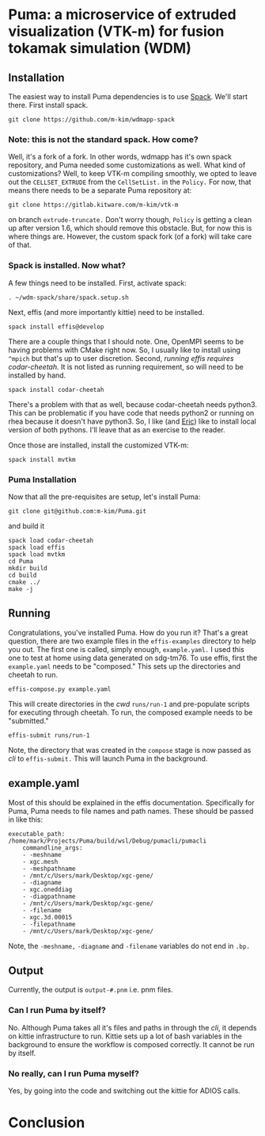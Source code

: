 # Puma: a microservice of extruded visualization (VTK-m) for fusion tokamak simulation (WDM)
## Installation
The easiest way to install Puma dependencies is to use [Spack](www.spack.io). We'll start there. First install spack.
```
git clone https://github.com/m-kim/wdmapp-spack
```
### Note: this is not the standard spack. How come?
Well, it's a fork of a fork. In other words, wdmapp has it's own spack repository, and Puma needed some customizations as well. What kind of customizations? Well, to keep VTK-m compiling smoothly, we opted to leave out the ```CELLSET_EXTRUDE``` from the ```CellSetList.``` in the ```Policy.``` For now, that means there needs to be a separate Puma repository at:
```
git clone https://gitlab.kitware.com/m-kim/vtk-m
``` 

on branch ```extrude-truncate.``` Don't worry though, ```Policy``` is getting a clean up after version 1.6, which should remove this obstacle. But, for now this is where things are. However, the custom spack fork (of a fork) will take care of that. 

### Spack is installed. Now what?
A few things need to be installed. First, activate spack:

```
. ~/wdm-spack/share/spack.setup.sh
```
Next, effis (and more importantly kittie) need to be installed. 

```
spack install effis@develop
```

There are a couple things that I should note. One, OpenMPI seems to be having problems with CMake right now. So, I usually like to install using ```^mpich``` but that's up to user discretion. Second, *running effis requires codar-cheetah.* It is not listed as running requirement, so will need to be installed by hand.

```
spack install codar-cheetah
```

There's a problem with that as well, because codar-cheetah needs python3. This can be problematic if you have code that needs python2 or running on rhea because it doesn't have python3. So, I like (and [Eric](https://github.com/suchyta1/)) like to install local version of both pythons. I'll leave that as an exercise to the reader. 

Once those are installed, install the customized VTK-m:
```
spack install mvtkm
```

### Puma Installation
Now that all the pre-requisites are setup, let's install Puma:
```
git clone git@github.com:m-kim/Puma.git
```
and build it
```
spack load codar-cheetah
spack load effis
spack load mvtkm
cd Puma
mkdir build
cd build
cmake ../
make -j
```

## Running
Congratulations, you've installed Puma. How do you run it? That's a great question, there are two example files in the ```effis-examples``` directory to help you out. The first one is called, simply enough, ```example.yaml.``` I used this one to test at home using data generated on sdg-tm76. To use effis, first the ```example.yaml``` needs to be "composed." This sets up the directories and cheetah to run. 
```
effis-compose.py example.yaml
```

This will create directories in the *cwd* ```runs/run-1``` and pre-populate scripts for executing through cheetah. To run, the composed example needs to be "submitted."
```
effis-submit runs/run-1
```

Note, the directory that was created in the ```compose``` stage is now passed as *cli* to ```effis-submit.``` This will launch Puma in the background.

## example.yaml
Most of this should be explained in the effis documentation. Specifically for Puma, Puma needs to file names and path names. These should be passed in like this:

```
executable_path: /home/mark/Projects/Puma/build/wsl/Debug/pumacli/pumacli
    commandline_args: 
    - -meshname
    - xgc.mesh
    - -meshpathname
    - /mnt/c/Users/mark/Desktop/xgc-gene/
    - -diagname
    - xgc.oneddiag
    - -diagpathname
    - /mnt/c/Users/mark/Desktop/xgc-gene/
    - -filename
    - xgc.3d.00015
    - -filepathname
    - /mnt/c/Users/mark/Desktop/xgc-gene/
```
Note, the ```-meshname,``` ```-diagname``` and ```-filename``` variables do not end in ```.bp.``` 

## Output
Currently, the output is ```output-#.pnm``` i.e. pnm files. 

### Can I run Puma by itself?
No. Although Puma takes all it's files and paths in through the *cli*, it depends on kittie infrastructure to run. Kittie sets up a lot of bash variables in the background to ensure the workflow is composed correctly. It cannot be run by itself.

### No really, can I run Puma myself?
Yes, by going into the code and switching out the kittie for ADIOS calls.

# Conclusion
